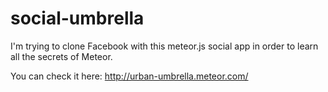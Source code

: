 # social-umbrella
I'm trying to clone Facebook with this meteor.js social app in order to learn all the secrets of Meteor. 

You can check it here: http://urban-umbrella.meteor.com/ 
